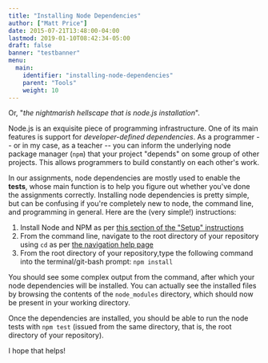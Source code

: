 ```yaml
---
title: "Installing Node Dependencies"
author: ["Matt Price"]
date: 2015-07-21T13:48:00-04:00
lastmod: 2019-01-10T08:42:34-05:00
draft: false
banner: "testbanner"
menu:
  main:
    identifier: "installing-node-dependencies"
    parent: "Tools"
    weight: 10
---
```


Or, "_the nightmarish hellscape that is node.js installation_".

Node.js is an exquisite piece of programming infrastructure. One of its main features is support for _developer-defined dependencies_. As a programmer -- or in my case, as a teacher -- you can inform the underlying node package manager (`npm`) that your project "depends" on some group of other projects. This allows programmers to build constantly on each other's work.

In our assignments, node dependencies are mostly used to enable the **tests**, whose main function is to help you figure out whether you've done the assignments correctly.  Installing node dependencies is pretty simple, but can be confusing if you're completely new to node, the command line, and programming in general.  Here are the (very simple!) instructions:

1.  Install Node and NPM as per [this section of the "Setup" instructions](https://digital.hackinghistory.ca/tools/setup/#node-and-npm)
2.  From the command line, navigate to the root directory of your repository using `cd` as per [the navigation help page](https://digital.hackinghistory.ca/tools/navigating-command-line/)
3.  From the root directory of your repository,type the following command into the terminal/git-bash prompt: `npm install`

You should see some complex output from the command, after which your node dependencies will be installed. You can actually see the installed files by browsing the contents of the `node_modules` directory, which should now be present in your working directory.

Once the dependencies are installed, you should be able to run the node tests with `npm test` (issued from the same directory, that is, the root directory of your repository).

I hope that helps!
